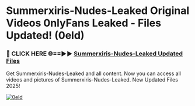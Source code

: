 # Summerxiris-Nudes-Leaked Original Videos 0nlyFans Leaked - Files Updated! (0eld)

<h3>🔴 CLICK HERE 🌐==►► <a href="https://tinyurl.com/4mcuefdz" rel="nofollow">Summerxiris-Nudes-Leaked Updated Files</a></h3>

Get Summerxiris-Nudes-Leaked and all content. Now you can access all videos and pictures of Summerxiris-Nudes-Leaked. New Updated Files 2025!

[![0eld](https://i.imgur.com/StAQSOY.gif)](https://tinyurl.com/4mcuefdz)
